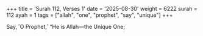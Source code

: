 +++
title = 'Surah 112, Verses 1'
date = '2025-08-30'
weight = 6222
surah = 112
ayah = 1
tags = ["allah", "one", "prophet", "say", "unique"]
+++

Say, ˹O Prophet,˺ “He is Allah—the Unique One;